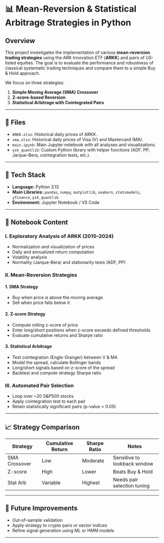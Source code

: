 # 📊 Mean-Reversion & Statistical Arbitrage Strategies in Python

## Overview

This project investigates the implementation of various **mean-reversion trading strategies** using the ARK Innovation ETF (**ARKK**) and pairs of US-listed equities. The goal is to evaluate the performance and robustness of classical systematic trading techniques and compare them to a simple Buy & Hold approach.

We focus on three strategies:

1. **Simple Moving Average (SMA) Crossover**
2. **Z-score-based Reversion**
3. **Statistical Arbitrage with Cointegrated Pairs**

---

## 📁 Files

- `ARKK.xlsx`: Historical daily prices of ARKK.
- `vma.xlsx`: Historical daily prices of Visa (V) and Mastercard (MA).
- `main.ipynb`: Main Jupyter notebook with all analyses and visualizations.
- `ysk_quantlib`: Custom Python library with helper functions (ADF, PP, Jarque-Bera, cointegration tests, etc.).

---

## 🔧 Tech Stack

- **Language:** Python 3.13
- **Main Libraries:** `pandas`, `numpy`, `matplotlib`, `seaborn`, `statsmodels`, `yfinance`, `ysk_quantlib`
- **Environment:** Jupyter Notebook / VS Code

---

## 📘 Notebook Content

### I. Exploratory Analysis of ARKK (2015–2024)

- Normalization and visualization of prices
- Daily and annualized return computation
- Volatility analysis
- Normality (Jarque-Bera) and stationarity tests (ADF, PP)

### II. Mean-Reversion Strategies

#### 1. SMA Strategy
- Buy when price is above the moving average
- Sell when price falls below it

#### 2. Z-score Strategy
- Compute rolling z-score of price
- Enter long/short positions when z-score exceeds defined thresholds
- Evaluate cumulative returns and Sharpe ratio

#### 3. Statistical Arbitrage
- Test cointegration (Engle-Granger) between V & MA
- Model the spread, calculate Bollinger bands
- Long/short signals based on z-score of the spread
- Backtest and compute strategy Sharpe ratio

### III. Automated Pair Selection
- Loop over ~20 S&P500 stocks
- Apply cointegration test to each pair
- Retain statistically significant pairs (p-value < 0.05)

---

## 📈 Strategy Comparison

| Strategy      | Cumulative Return | Sharpe Ratio | Notes                        |
|---------------|-------------------|--------------|------------------------------|
| SMA Crossover | Low               | Moderate     | Sensitive to lookback window |
| Z-score       | High              | Lower        | Beats Buy & Hold             |
| Stat Arb      | Variable          | Highest      | Needs pair selection tuning  |

---


## 🚀 Future Improvements

- Out-of-sample validation
- Apply strategy to crypto pairs or sector indices
- Refine signal generation using ML or HMM models
---

